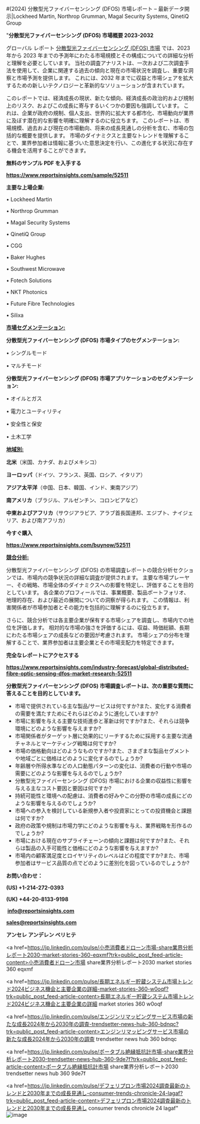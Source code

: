 #(2024) 分散型光ファイバーセンシング (DFOS) 市場レポート – 最新データ開示|Lockheed Martin, Northrop Grumman, Magal Security Systems, QinetiQ Group

"<strong>分散型光ファイバーセンシング (DFOS) 市場概要 2023-2032</strong>

グローバル レポート <a href=https://www.reportsinsights.com/sample/52511>分散型光ファイバーセンシング (DFOS) 市場</a> では、2023 年から 2023 年までの予測年にわたる市場規模とその構成についての詳細な分析と理解を必要としています。 当社の調査アナリストは、一次および二次調査手法を使用して、企業に関連する過去の傾向と現在の市場状況を調査し、重要な洞察と市場予測を提供します。 これには、2032 年までに収益と市場シェアを拡大​​するための新しいテクノロジーと革新的なソリューションが含まれています。

このレポートでは、経済成長の現状、新たな傾向、経済成長の政治的および規制上のリスク、およびこの成長に寄与するいくつかの要因も強調しています。 これは、企業が政府の規制、個人支出、世界的に拡大する都市化、市場動向が業界に及ぼす潜在的な影響を明確に理解するのに役立ちます。 このレポートは、市場規模、過去および現在の市場動向、将来の成長見通しの分析を含む、市場の包括的な概要を提供します。 市場のダイナミクスと主要なトレンドを理解することで、業界参加者は情報に基づいた意思決定を行い、この進化する状況に存在する機会を活用することができます。

<strong><b>無料のサンプル PDF を入手する</b></strong>

<a href=https://www.reportsinsights.com/sample/52511><strong><u>https://www.reportsinsights.com/sample/52511</u></strong></a>

<strong>主要な上場企業:</strong>

• Lockheed Martin

• Northrop Grumman

• Magal Security Systems

• QinetiQ Group

• CGG

• Baker Hughes

• Southwest Microwave

• Fotech Solutions

• NKT Photonics

• Future Fibre Technologies

• Silixa

<strong><u>市場セグメンテーション</u></strong><strong><u>:</u></strong>

<strong>分散型光ファイバーセンシング (DFOS) 市場タイプのセグメンテーション:</strong>

• シングルモード

• マルチモード

<strong>分散型光ファイバーセンシング (DFOS) 市場アプリケーションのセグメンテーション:</strong>

• オイルとガス

• 電力とユーティリティ

• 安全性と保安

• 土木工学

<strong><u>地域別</u></strong><strong><u>:</u></strong>

<strong>北米</strong>（米国、カナダ、およびメキシコ）

<strong>ヨーロッパ</strong>（ドイツ、フランス、英国、ロシア、イタリア）

<strong>アジア太平洋</strong>（中国、日本、韓国、インド、東南アジア）

<strong>南アメリカ</strong>（ブラジル、アルゼンチン、コロンビアなど）

<strong>中東およびアフリカ</strong>（サウジアラビア、アラブ首長国連邦、エジプト、ナイジェリア、および南アフリカ）

<strong>今すぐ購入</strong>

<a href=https://www.reportsinsights.com/buynow/52511><strong><u>https://www.reportsinsights.com/buynow/52511</u></strong></a>

<strong><u>競合分析:</u></strong>

分散型光ファイバーセンシング (DFOS) の市場調査レポートの競合分析セクションでは、市場内の競争状況の詳細な調査が提供されます。 主要な市場プレーヤー、その戦略、市場全体のダイナミクスへの影響を特定し、評価することを目的としています。 各企業のプロフィールでは、事業概要、製品ポートフォリオ、地理的存在、および最近の展開についての洞察が得られます。 この情報は、利害関係者が市場参加者とその能力を包括的に理解するのに役立ちます。

さらに、競合分析では各主要企業が保有する市場シェアを調査し、市場内での地位を評価します。 相対的な市場の強さを評価するには、収益、時価総額、長期にわたる市場シェアの成長などの要因が考慮されます。 市場シェアの分布を理解することで、業界参加者は主要企業とその市場支配力を特定できます。

<strong>完全なレポートにアクセスする</strong>

<a href=https://www.reportsinsights.com/industry-forecast/global-distributed-fibre-optic-sensing-dfos-market-research-52511><strong><u><b>https://www.reportsinsights.com/industry-forecast/global-distributed-fibre-optic-sensing-dfos-market-research-52511</b></u></strong></a>

<strong><b>分散型光ファイバーセンシング (DFOS) 市場調査レポートは、次の重要な質問に答えることを目的としています。</b></strong>
<ul>
  <li>市場で提供されている主な製品/サービスは何ですか?また、変化する消費者の需要を満たすためにそれらはどのように進化していますか?</li>
  <li>市場に影響を与える主要な技術進歩と革新は何ですか?また、それらは競争環境にどのような影響を与えますか?</li>
  <li>市場関係者がターゲット層に効果的にリーチするために採用する主要な流通チャネルとマーケティング戦略は何ですか?</li>
  <li>市場の価格動向はどのようなものですか?また、さまざまな製品セグメントや地域ごとに価格はどのように変化するのでしょうか?</li>
  <li>年齢層や所得水準などの人口動態パターンの変化は、消費者の行動や市場の需要にどのような影響を与えるのでしょうか?</li>
  <li>分散型光ファイバーセンシング (DFOS) 市場における企業の収益性に影響を与える主なコスト要因と要因は何ですか?</li>
  <li>持続可能性と環境への配慮は、消費者の好みやこの分野の市場の成長にどのような影響を与えるのでしょうか?</li>
  <li>市場への参入を検討している新規参入者や投資家にとっての投資機会と課題は何ですか?</li>
  <li>政府の政策や規制は市場力学にどのような影響を与え、業界戦略を形作るのでしょうか?</li>
  <li>市場における現在のサプライチェーンの傾向と課題は何ですか?また、それらは製品の入手可能性と価格にどのような影響を与えますか?</li>
  <li>市場内の顧客満足度とロイヤリティのレベルはどの程度ですか?また、市場参加者はサービス品質の点でどのように差別化を図っているのでしょうか?</li>
</ul>
<strong>お問い合わせ：</strong>

<strong>(US) +1-214-272-0393</strong>

<strong>(UK) +44-20-8133-9198</strong>

<strong> </strong><a href=info@reportsinsights.com><strong><u>info@reportsinsights.com</u></strong></a>

<a href=sales@reportsinsights.com><strong><u>sales@reportsinsights.com</u></strong></a>

<strong>アンセレ アンデレン ベリヒテ</strong>

<a href=https://jp.linkedin.com/pulse/小売消費者ドローン市場-share業界分析レポート2030-market-stories-360-eqxmf?trk=public_post_feed-article-content>小売消費者ドローン市場 share業界分析レポート2030 market stories 360 eqxmf</a>

<a href=https://jp.linkedin.com/pulse/長期エネルギー貯蔵システム市場トレンド2024ビジネス機会と主要企業の詳細-market-stories-360-w0oqf?trk=public_post_feed-article-content>長期エネルギー貯蔵システム市場トレンド2024ビジネス機会と主要企業の詳細 market stories 360 w0oqf</a>

<a href=https://jp.linkedin.com/pulse/エンジンリマッピングサービス市場の新たな成長2024年から2030年の調査-trendsetter-news-hub-360-bdnqc?trk=public_post_feed-article-content>エンジンリマッピングサービス市場の新たな成長2024年から2030年の調査 trendsetter news hub 360 bdnqc</a>

<a href=https://jp.linkedin.com/pulse/ポータブル絶縁抵抗計市場-share業界分析レポート2030-trendsetter-news-hub-360-9de7f?trk=public_post_feed-article-content>ポータブル絶縁抵抗計市場 share業界分析レポート2030 trendsetter news hub 360 9de7f</a>

<a href=https://jp.linkedin.com/pulse/デフェリプロン市場2024調査最新のトレンドと2030年までの成長見通し-consumer-trends-chronicle-24-lagaf?trk=public_post_feed-article-content>デフェリプロン市場2024調査最新のトレンドと2030年までの成長見通し consumer trends chronicle 24 lagaf</a>"
![image](https://github.com/ahaan12367/RIMarket24/assets/158471582/3a097282-e777-419c-a493-e33c4a722095)
